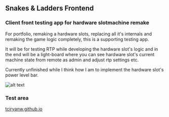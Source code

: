 ## Snakes & Ladders Frontend


### Client front testing app for hardware slotmachine remake
For portfolio, remaking a hardware slots, replacing all it's internals and remaking the game logic completely, this is a supporting testing app.

It will be for testing RTP while developing the hardware slot's logic and in the end will be a light-board where you can see hardware slot's current machine state from remote as admin and adjust rtp settings etc.

Currently unfinished while I think how I am to implement the hardware slot's power level bar.

![alt text](https://i.ibb.co/pxmY55P/New-Project-5.png)

### Test area
[tciryanw.github.io](https://tciryanw.github.io)